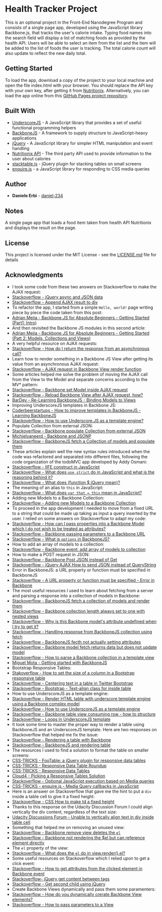 # Health Tracker Project

This is an optional project in the Front-End Nanodegree Program and consists of a single page app, developed using the JavaScript library Backbone.js, that tracks the user's calorie intake.
Typing food names into the search field will display a list of matching foods as provided by the health API. Users will be able to select an item from the list and the item will be added to the list of foods the user is tracking.
The total calorie count will also update to reflect the new daily total.

## Getting Started

To load the app, download a copy of the project to your local machine and open the file index.html with your browser. You should replace the API key with your own key, after getting it from [Nutritionix](https://www.nutritionix.com/). Alternatively, you can load the app online from this [GitHub Pages project repository](https://daniel-234.github.io/frontend-nanodegree-health-tracker/).

## Built With

* [UnderscoreJS](http://underscorejs.org/) - A JavaScript library that provides a set of useful functional programming helpers
* [BackboneJS](http://backbonejs.org/) - A framework to supply structure to JavaScript-heavy applications
* [jQuery](http://jquery.com/) - A JavaScript library for simpler HTML manipulation and event handling
* [Nutritionix API](https://developer.nutritionix.com/docs/v1_1) - The third party API used to provide information to the user about calories
* [stacktable.js](http://johnpolacek.github.io/stacktable.js/) - jQuery plugin for stacking tables on small screens
* [enquire.js](http://wicky.nillia.ms/enquire.js/) - a JavaScript library for responding to CSS media queries

## Author

* **Daniele Erbì** - [daniel-234](https://github.com/daniel-234)

## Notes

A single page app that loads a food item taken from health API Nutritionix and displays the result on the page.

## License

This project is licensed under the MIT License - see the [LICENSE.md](LICENSE.md) file for details

## Acknowledgments

* I took some code from these two answers on Stackoverflow to make the AJAX request:
* [Stackoverflow - jQuery async and JSON data](http://stackoverflow.com/questions/5644451/jquery-async-and-json-data)
* [Stackoverflow - Append AJAX result to div](http://stackoverflow.com/questions/29432997/append-ajax-result-to-div)
* To refactor the app, I started from a simple `Hello, world!` page writing piece by piece the code taken from this post:
* [Adrian Mejia - Backbone.JS for Absolute Beginners - Getting Started (Part1: Intro)](http://adrianmejia.com/blog/2012/09/11/backbone-dot-js-for-absolute-beginners-getting-started/)
* And then revisited the Backbone JS modules in this second article:
* [Adrian Mejia - Backbone JS for Absolute Beginners - Getting Started (Patt 2: Models, Collections and Views)](http://adrianmejia.com/blog/2012/09/13/backbone-js-for-absolute-beginners-getting-started-part-2/)
* A very helpful resource on AJAX requests:
* [Stackoverflow - How do I return the response from an asynchronous call?](http://stackoverflow.com/questions/14220321/how-do-i-return-the-response-from-an-asynchronous-call)
* Learn how to render something in a Backbone JS View after getting its value from an asynchronous AJAX request:
* [Stackoverflow - AJAX request in Backbone View render function](http://stackoverflow.com/questions/17113263/ajax-request-in-backbone-view-render-function)
* Some articles helped me solve the problem of moving the AJAX call from the View to the Model and separate concerns according to the MV* pattern:
* [Stackoverflow - Backbone set Model inside AJAX request](http://stackoverflow.com/questions/17485915/backbone-set-model-inside-ajax-request)
* [Stackoverflow - Reload Backbone View after AJAX request, how?](http://stackoverflow.com/questions/29437140/reload-backbone-view-after-ajax-request-how)
* [BarDev - Re-Learning BackboneJS - Binding Models to Views](https://www.bardev.com/2012/12/03/re-learning-backbone-js-binding-views-to-models/)
* Improving UnderscoreJS templates in Backbone JS:
* [Coderbeerstartups - How to improve templates in BackboneJS - Learning BackboneJS](http://codebeerstartups.com/2012/12/how-to-improve-templates-in-backbone-js-learning-backbone-js/)
* [Stackoverflow - How to use Underscore.JS as a template engine?](http://stackoverflow.com/questions/4778881/how-to-use-underscore-js-as-a-template-engine)
* Populate Collection from external JSON:
* [Stackoverflow - Backbone populate Collection from external JSON](http://stackoverflow.com/questions/20591083/backbone-populate-collection-from-external-json)
* [Michielvaneerd - Backbone and JSONP](https://gist.github.com/michielvaneerd/5989839)
* [Stackoverflow - BackboneJS fetch a Collection of models and populate them](http://stackoverflow.com/questions/17604374/backbone-js-fetch-a-collection-of-models-and-render-them)
* These articles explain well the new syntax rules introduced when the code was refactored and separated into different files, following the code organization of the todoMVC app developed by Addy Osmani:
* [Stackoverflow - IIFE construct in JavaScript](http://stackoverflow.com/questions/8228281/what-is-the-function-construct-in-javascript)
* [Stackoverflow - What does `use strict` do in JavaScript and what is the reasoning behind it?](http://stackoverflow.com/questions/1335851/what-does-use-strict-do-in-javascript-and-what-is-the-reasoning-behind-it)
* [Stackoverflow - What does (function $ jQuery mean)?](http://stackoverflow.com/questions/2937227/what-does-function-jquery-mean)
* The meaning of an alias to `this` in JavaScript:
* [Stackoverflow - What does `var that = this` mean in JavaScript?](http://stackoverflow.com/questions/4886632/what-does-var-that-this-mean-in-javascript)
* Adding new Models to a Backbone Collection:
* [Stackoverflow - Adding new Models to a Backbone Collection](http://stackoverflow.com/questions/18298877/adding-new-models-to-a-backbone-collection-not-replace)
* To proceed in the app development I needed to move from a fixed URL to a string that could be made up taking as input a query inserted by the user. I relied on some answers on Stackoverflow to adapt my code:
* [Stackoverflow - How can I pass properties into a Backbone Model which I do not wish to be treated as attributes?](http://stackoverflow.com/questions/7084651/how-can-i-pass-properties-into-a-backbone-model-which-i-do-not-wish-to-be-treate)
* [Stackoverflow - Backbone passing parameters to a Backbone URL](http://stackoverflow.com/questions/20004615/backbone-passing-parameters-to-a-model-url)
* [Stackoverflow - What is `options` in BackboneJS?](http://stackoverflow.com/questions/8997714/what-is-options-in-backbone-js)
* How to add an array of models to a collection:
* [Stackoverflow - Backbone event: add array of models to collection](http://stackoverflow.com/questions/21879345/backbone-event-add-array-of-models-to-collection)
* How to make a POST request in JSON:
* [Stackoverflow - Backbone Post JSON instead of Get](http://stackoverflow.com/questions/21564806/backbone-post-json-instead-of-get)
* [Stackoverflow - jQuery AJAX How to send JSON instead of QueryString](http://stackoverflow.com/questions/12693947/jquery-ajax-how-to-send-json-instead-of-querystring)
* Error in BackboneJS: a URL property or function must be specified in BackboneJS
* [Stackoverflow - A URL property or function must be specified - Error in Backbone](http://stackoverflow.com/questions/6030677/a-url-property-or-function-must-be-specified-error-in-backbone-js)
* The most useful resources I used to learn about fetching from a server and parsing a response into a collection of models in Backbone:
* [Stackoverflow - BackboneJS fetch a collection of models and render them](http://stackoverflow.com/questions/17604374/backbone-js-fetch-a-collection-of-models-and-render-them)
* [Stackoverflow - Backbone collection length always set to one with nested views](http://stackoverflow.com/questions/18007118/backbone-collection-length-always-set-to-one-with-nested-views)
* [Stackoverflow - Why is this Backbone model's attribute undefined when I try to get it?](http://stackoverflow.com/questions/22100774/why-is-this-backbone-models-attribute-undefined-when-i-try-to-get-it)
* [Stackoverflow - Handling response from BackboneJS collection using fetch](http://stackoverflow.com/questions/12992460/handeling-response-from-backbone-js-collection-using-fetch)
* [Stackoverflow - BackboneJS fecth not actually setting attributes](http://stackoverflow.com/questions/9584870/backbone-js-fetch-not-actually-setting-attributes)
* [Stackoverflow - Backbone model fetch returns data but does not update model](http://stackoverflow.com/questions/14025415/backbone-model-fetch-returns-data-but-does-not-update-model)
* [Stackoverflow - How to parse a Backbone collection in a template view](http://stackoverflow.com/questions/14573900/how-to-parse-a-backbone-collection-in-a-template-view)
* [Miguel Mota - Getting started with BackboneJS](https://miguelmota.com/blog/getting-started-with-backbonejs/)
* Bootstrap Responsive Tables:
* [Stakoverflow - How to set the size of a column in a Bootstrap responsive table](http://stackoverflow.com/questions/25385289/how-to-set-the-size-of-a-column-in-a-bootstrap-responsive-table)
* [Stackoverflow - Centering text in a table in Twitter Bootstrap](http://stackoverflow.com/questions/11678298/centering-text-in-a-table-in-twitter-bootstrap)
* [Stackoverflow - Bootstrap - Text-align class for inside table](http://stackoverflow.com/questions/12829608/bootstrap-text-align-class-for-inside-table)
* How to use UnderscoreJS as a template engine:
* [Stackoverflow - Render HTML table with underscore template engine using a Backbone complex model](http://stackoverflow.com/questions/10257401/render-html-table-with-underscore-template-engine-using-a-backbone-complex-model)
* [Stackoverflow - How to use UnderscoreJS as a template engine](http://stackoverflow.com/questions/4778881/how-to-use-underscore-js-as-a-template-engine)
* [Stackoverflow - Backbone table view consuming row - how to structure](http://stackoverflow.com/questions/10328687/backbone-table-view-consuming-row-view-how-to-structure)
* [Stackoverflow - Loops in UnderscoreJS template](http://stackoverflow.com/questions/9853039/loops-in-underscore-js-template)
* It took some time to master the proper way to render a table using BackboneJS and an UnderscoreJS template. Here are two responses on Stackoverflow that helped me fix the issue:
* [Stackoverflow - Rendering a table with Backbone](http://stackoverflow.com/questions/34304648/rendering-a-table-with-backbone)
* [Stackoverflow - BackboneJS and rendering table](http://stackoverflow.com/questions/13071554/backbone-js-and-rendering-table)
* The resources I used to find a solution to format the table on smaller screens:
* [CSS-TRICKS - FooTable: a jQuery plugin for responsive data tables](https://css-tricks.com/footable-a-jquery-plugin-for-responsive-data-tables/)
* [CSS-TRICKS - Responsive Data Table Roundup](https://css-tricks.com/responsive-data-table-roundup/)
* [CSS-TRICKS - Responsive Data Tables](https://css-tricks.com/responsive-data-tables/)
* [Cloud4 - Picking a Responsive Tables Solution](https://cloudfour.com/thinks/picking-responsive-tables-solution/)
* [Stackoverflow - Optional JavaScript execution based on Media queries](http://stackoverflow.com/questions/13015719/optional-javascript-execution-based-on-media-queries)
* [CSS-TRICKS - enquire.js - Media Query callbacks in JavaScript](https://css-tricks.com/enquire-js-media-query-callbacks-in-javascript/)
* Here is an answer on Stackoverflow that gave me the hint to put a `div` inside a table cell to give it a fixed height:
* [Stackoverflow - CSS How to make td a fixed height](http://stackoverflow.com/questions/5091179/css-how-to-make-td-a-fixed-height)
* Thanks to this response on the Udacity Discussion Forum I could align vertically the div content, regardless of the text size:
* [Udacity Discussions Forum - Unable to vertically align text in div inside table cell](https://discussions.udacity.com/t/unable-to-vertically-align-text-in-div-inside-table-cell/245965)
* Something that helped me on removing an unused view:
* [Stackoverflow - Backbone remove view deletes the `el`](http://stackoverflow.com/questions/14083724/backbone-remove-view-deletes-the-el)
* [Stackoverflow - Backbone not rendering the $el but can reference element directly](http://stackoverflow.com/questions/13690884/backbone-not-rendering-the-el-but-can-reference-element-directly)
* The `el` property of the view:
* [Stackoverflow - What does the `el` do in view.render().el?](http://stackoverflow.com/questions/13659701/what-does-the-el-do-in-view-render-el)
* Some useful resources on Stackoverflow which I relied upon to get a click event:
* [Stackoverflow - How to get attributes from the clicked element in Backbone event](https://stackoverflow.com/questions/15763500/how-to-get-attributes-from-the-clicked-element-in-backbone-event)
* [Stackoverflow- jQuery get content between tags](https://stackoverflow.com/questions/6854009/jquery-get-content-between-div-tags)
* [Stackoverflow - Get second child using jQuery](https://stackoverflow.com/questions/4727263/get-second-child-using-jquery)
* Create Backbone Views dynamically and pass them some paramenters:
* [Stackoverflow - How do you dynamically crerate Backbone View elements?](https://stackoverflow.com/questions/10140787/how-do-you-dynamically-create-backbone-view-elements)
* [Stackoverflow - How to pass parameters to a View](https://stackoverflow.com/questions/7803138/how-to-pass-parameters-to-a-view)